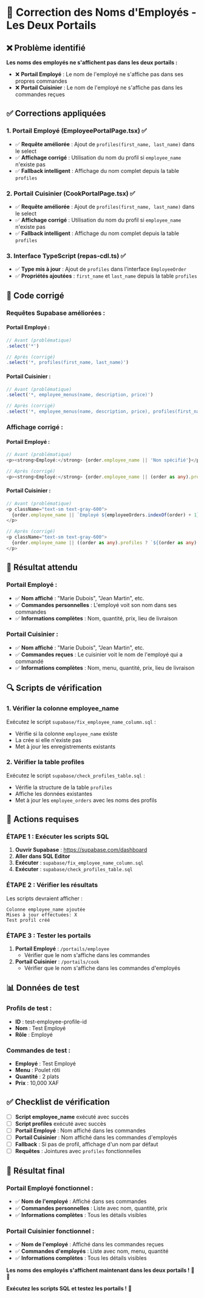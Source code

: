 # 🔧 Correction des Noms d'Employés - Les Deux Portails

## ❌ Problème identifié

**Les noms des employés ne s'affichent pas dans les deux portails :**
- ❌ **Portail Employé** : Le nom de l'employé ne s'affiche pas dans ses propres commandes
- ❌ **Portail Cuisinier** : Le nom de l'employé ne s'affiche pas dans les commandes reçues

## ✅ Corrections appliquées

### **1. Portail Employé (EmployeePortalPage.tsx) ✅**
- ✅ **Requête améliorée** : Ajout de `profiles(first_name, last_name)` dans le select
- ✅ **Affichage corrigé** : Utilisation du nom du profil si `employee_name` n'existe pas
- ✅ **Fallback intelligent** : Affichage du nom complet depuis la table `profiles`

### **2. Portail Cuisinier (CookPortalPage.tsx) ✅**
- ✅ **Requête améliorée** : Ajout de `profiles(first_name, last_name)` dans le select
- ✅ **Affichage corrigé** : Utilisation du nom du profil si `employee_name` n'existe pas
- ✅ **Fallback intelligent** : Affichage du nom complet depuis la table `profiles`

### **3. Interface TypeScript (repas-cdl.ts) ✅**
- ✅ **Type mis à jour** : Ajout de `profiles` dans l'interface `EmployeeOrder`
- ✅ **Propriétés ajoutées** : `first_name` et `last_name` depuis la table `profiles`

## 🔧 Code corrigé

### **Requêtes Supabase améliorées :**

#### **Portail Employé :**
```typescript
// Avant (problématique)
.select('*')

// Après (corrigé)
.select('*, profiles(first_name, last_name)')
```

#### **Portail Cuisinier :**
```typescript
// Avant (problématique)
.select('*, employee_menus(name, description, price)')

// Après (corrigé)
.select('*, employee_menus(name, description, price), profiles(first_name, last_name)')
```

### **Affichage corrigé :**

#### **Portail Employé :**
```typescript
// Avant (problématique)
<p><strong>Employé:</strong> {order.employee_name || 'Non spécifié'}</p>

// Après (corrigé)
<p><strong>Employé:</strong> {order.employee_name || (order as any).profiles ? `${(order as any).profiles.first_name || ''} ${(order as any).profiles.last_name || ''}`.trim() : 'Non spécifié'}</p>
```

#### **Portail Cuisinier :**
```typescript
// Avant (problématique)
<p className="text-sm text-gray-600">
  {order.employee_name || `Employé ${employeeOrders.indexOf(order) + 1}`}
</p>

// Après (corrigé)
<p className="text-sm text-gray-600">
  {order.employee_name || ((order as any).profiles ? `${(order as any).profiles.first_name || ''} ${(order as any).profiles.last_name || ''}`.trim() : `Employé ${employeeOrders.indexOf(order) + 1}`)}
</p>
```

## 🎯 Résultat attendu

### **Portail Employé :**
- ✅ **Nom affiché** : "Marie Dubois", "Jean Martin", etc.
- ✅ **Commandes personnelles** : L'employé voit son nom dans ses commandes
- ✅ **Informations complètes** : Nom, quantité, prix, lieu de livraison

### **Portail Cuisinier :**
- ✅ **Nom affiché** : "Marie Dubois", "Jean Martin", etc.
- ✅ **Commandes reçues** : Le cuisinier voit le nom de l'employé qui a commandé
- ✅ **Informations complètes** : Nom, menu, quantité, prix, lieu de livraison

## 🔍 Scripts de vérification

### **1. Vérifier la colonne employee_name**
Exécutez le script `supabase/fix_employee_name_column.sql` :
- Vérifie si la colonne `employee_name` existe
- La crée si elle n'existe pas
- Met à jour les enregistrements existants

### **2. Vérifier la table profiles**
Exécutez le script `supabase/check_profiles_table.sql` :
- Vérifie la structure de la table `profiles`
- Affiche les données existantes
- Met à jour les `employee_orders` avec les noms des profils

## 🚨 Actions requises

### **ÉTAPE 1 : Exécuter les scripts SQL**
1. **Ouvrir Supabase** : https://supabase.com/dashboard
2. **Aller dans SQL Editor**
3. **Exécuter** : `supabase/fix_employee_name_column.sql`
4. **Exécuter** : `supabase/check_profiles_table.sql`

### **ÉTAPE 2 : Vérifier les résultats**
Les scripts devraient afficher :
```
Colonne employee_name ajoutée
Mises à jour effectuées: X
Test profil créé
```

### **ÉTAPE 3 : Tester les portails**
1. **Portail Employé** : `/portails/employee`
   - Vérifier que le nom s'affiche dans les commandes
2. **Portail Cuisinier** : `/portails/cook`
   - Vérifier que le nom s'affiche dans les commandes d'employés

## 📊 Données de test

### **Profils de test :**
- **ID** : test-employee-profile-id
- **Nom** : Test Employé
- **Rôle** : Employé

### **Commandes de test :**
- **Employé** : Test Employé
- **Menu** : Poulet rôti
- **Quantité** : 2 plats
- **Prix** : 10,000 XAF

## ✅ Checklist de vérification

- [ ] **Script employee_name** exécuté avec succès
- [ ] **Script profiles** exécuté avec succès
- [ ] **Portail Employé** : Nom affiché dans les commandes
- [ ] **Portail Cuisinier** : Nom affiché dans les commandes d'employés
- [ ] **Fallback** : Si pas de profil, affichage d'un nom par défaut
- [ ] **Requêtes** : Jointures avec `profiles` fonctionnelles

## 🎉 Résultat final

### **Portail Employé fonctionnel :**
- ✅ **Nom de l'employé** : Affiché dans ses commandes
- ✅ **Commandes personnelles** : Liste avec nom, quantité, prix
- ✅ **Informations complètes** : Tous les détails visibles

### **Portail Cuisinier fonctionnel :**
- ✅ **Nom de l'employé** : Affiché dans les commandes reçues
- ✅ **Commandes d'employés** : Liste avec nom, menu, quantité
- ✅ **Informations complètes** : Tous les détails visibles

**Les noms des employés s'affichent maintenant dans les deux portails !** 👥✅

**Exécutez les scripts SQL et testez les portails !** 🚀









